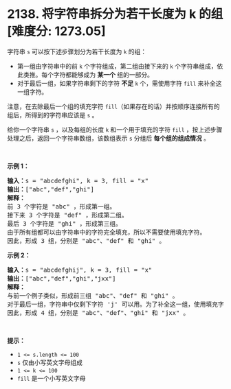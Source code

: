 # 2138. 将字符串拆分为若干长度为 k 的组 [难度分: 1273.05]

<p>字符串 <code>s</code> 可以按下述步骤划分为若干长度为 <code>k</code> 的组：</p>

<ul>
	<li>第一组由字符串中的前 <code>k</code> 个字符组成，第二组由接下来的 <code>k</code> 个字符串组成，依此类推。每个字符都能够成为 <strong>某一个</strong> 组的一部分。</li>
	<li>对于最后一组，如果字符串剩下的字符 <strong>不足</strong> <code>k</code> 个，需使用字符 <code>fill</code> 来补全这一组字符。</li>
</ul>

<p>注意，在去除最后一个组的填充字符 <code>fill</code>（如果存在的话）并按顺序连接所有的组后，所得到的字符串应该是 <code>s</code> 。</p>

<p>给你一个字符串 <code>s</code> ，以及每组的长度 <code>k</code> 和一个用于填充的字符 <code>fill</code> ，按上述步骤处理之后，返回一个字符串数组，该数组表示 <code>s</code> 分组后 <strong>每个组的组成情况</strong> 。</p>

<p>&nbsp;</p>

<p><strong>示例 1：</strong></p>

<pre><strong>输入：</strong>s = "abcdefghi", k = 3, fill = "x"
<strong>输出：</strong>["abc","def","ghi"]
<strong>解释：</strong>
前 3 个字符是 "abc" ，形成第一组。
接下来 3 个字符是 "def" ，形成第二组。
最后 3 个字符是 "ghi" ，形成第三组。
由于所有组都可以由字符串中的字符完全填充，所以不需要使用填充字符。
因此，形成 3 组，分别是 "abc"、"def" 和 "ghi" 。
</pre>

<p><strong>示例 2：</strong></p>

<pre><strong>输入：</strong>s = "abcdefghij", k = 3, fill = "x"
<strong>输出：</strong>["abc","def","ghi","jxx"]
<strong>解释：</strong>
与前一个例子类似，形成前三组 "abc"、"def" 和 "ghi" 。
对于最后一组，字符串中仅剩下字符 'j' 可以用。为了补全这一组，使用填充字符 'x' 两次。
因此，形成 4 组，分别是 "abc"、"def"、"ghi" 和 "jxx" 。
</pre>

<p>&nbsp;</p>

<p><strong>提示：</strong></p>

<ul>
	<li><code>1 &lt;= s.length &lt;= 100</code></li>
	<li><code>s</code> 仅由小写英文字母组成</li>
	<li><code>1 &lt;= k &lt;= 100</code></li>
	<li><code>fill</code> 是一个小写英文字母</li>
</ul>
